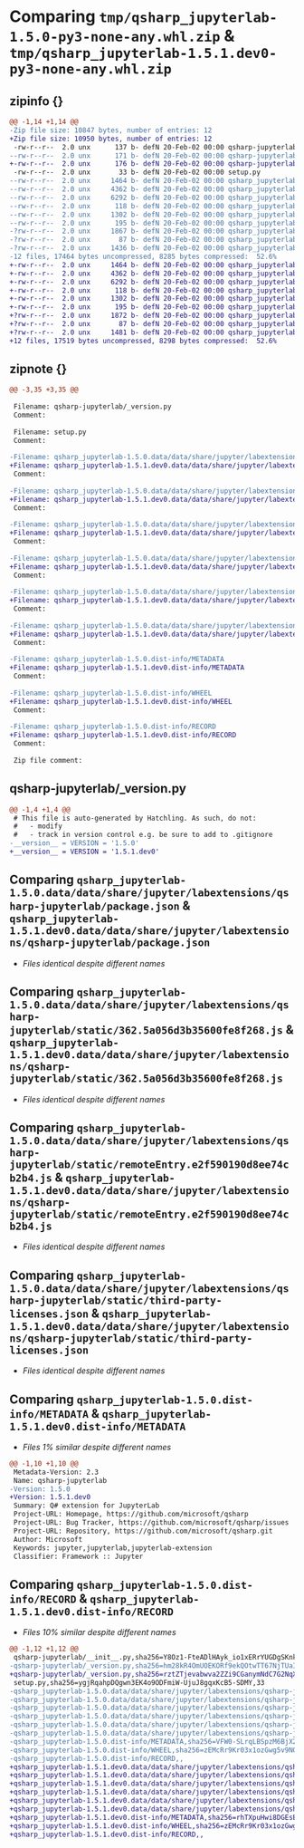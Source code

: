 # Comparing `tmp/qsharp_jupyterlab-1.5.0-py3-none-any.whl.zip` & `tmp/qsharp_jupyterlab-1.5.1.dev0-py3-none-any.whl.zip`

## zipinfo {}

```diff
@@ -1,14 +1,14 @@
-Zip file size: 10847 bytes, number of entries: 12
+Zip file size: 10950 bytes, number of entries: 12
 -rw-r--r--  2.0 unx      137 b- defN 20-Feb-02 00:00 qsharp-jupyterlab/__init__.py
--rw-r--r--  2.0 unx      171 b- defN 20-Feb-02 00:00 qsharp-jupyterlab/_version.py
+-rw-r--r--  2.0 unx      176 b- defN 20-Feb-02 00:00 qsharp-jupyterlab/_version.py
 -rw-r--r--  2.0 unx       33 b- defN 20-Feb-02 00:00 setup.py
--rw-r--r--  2.0 unx     1464 b- defN 20-Feb-02 00:00 qsharp_jupyterlab-1.5.0.data/data/share/jupyter/labextensions/qsharp-jupyterlab/package.json
--rw-r--r--  2.0 unx     4362 b- defN 20-Feb-02 00:00 qsharp_jupyterlab-1.5.0.data/data/share/jupyter/labextensions/qsharp-jupyterlab/static/362.5a056d3b35600fe8f268.js
--rw-r--r--  2.0 unx     6292 b- defN 20-Feb-02 00:00 qsharp_jupyterlab-1.5.0.data/data/share/jupyter/labextensions/qsharp-jupyterlab/static/remoteEntry.e2f590190d8ee74cb2b4.js
--rw-r--r--  2.0 unx      118 b- defN 20-Feb-02 00:00 qsharp_jupyterlab-1.5.0.data/data/share/jupyter/labextensions/qsharp-jupyterlab/static/style.js
--rw-r--r--  2.0 unx     1302 b- defN 20-Feb-02 00:00 qsharp_jupyterlab-1.5.0.data/data/share/jupyter/labextensions/qsharp-jupyterlab/static/third-party-licenses.json
--rw-r--r--  2.0 unx      195 b- defN 20-Feb-02 00:00 qsharp_jupyterlab-1.5.0.data/data/share/jupyter/labextensions/qsharp-jupyterlab/install.json
-?rw-r--r--  2.0 unx     1867 b- defN 20-Feb-02 00:00 qsharp_jupyterlab-1.5.0.dist-info/METADATA
-?rw-r--r--  2.0 unx       87 b- defN 20-Feb-02 00:00 qsharp_jupyterlab-1.5.0.dist-info/WHEEL
-?rw-r--r--  2.0 unx     1436 b- defN 20-Feb-02 00:00 qsharp_jupyterlab-1.5.0.dist-info/RECORD
-12 files, 17464 bytes uncompressed, 8285 bytes compressed:  52.6%
+-rw-r--r--  2.0 unx     1464 b- defN 20-Feb-02 00:00 qsharp_jupyterlab-1.5.1.dev0.data/data/share/jupyter/labextensions/qsharp-jupyterlab/package.json
+-rw-r--r--  2.0 unx     4362 b- defN 20-Feb-02 00:00 qsharp_jupyterlab-1.5.1.dev0.data/data/share/jupyter/labextensions/qsharp-jupyterlab/static/362.5a056d3b35600fe8f268.js
+-rw-r--r--  2.0 unx     6292 b- defN 20-Feb-02 00:00 qsharp_jupyterlab-1.5.1.dev0.data/data/share/jupyter/labextensions/qsharp-jupyterlab/static/remoteEntry.e2f590190d8ee74cb2b4.js
+-rw-r--r--  2.0 unx      118 b- defN 20-Feb-02 00:00 qsharp_jupyterlab-1.5.1.dev0.data/data/share/jupyter/labextensions/qsharp-jupyterlab/static/style.js
+-rw-r--r--  2.0 unx     1302 b- defN 20-Feb-02 00:00 qsharp_jupyterlab-1.5.1.dev0.data/data/share/jupyter/labextensions/qsharp-jupyterlab/static/third-party-licenses.json
+-rw-r--r--  2.0 unx      195 b- defN 20-Feb-02 00:00 qsharp_jupyterlab-1.5.1.dev0.data/data/share/jupyter/labextensions/qsharp-jupyterlab/install.json
+?rw-r--r--  2.0 unx     1872 b- defN 20-Feb-02 00:00 qsharp_jupyterlab-1.5.1.dev0.dist-info/METADATA
+?rw-r--r--  2.0 unx       87 b- defN 20-Feb-02 00:00 qsharp_jupyterlab-1.5.1.dev0.dist-info/WHEEL
+?rw-r--r--  2.0 unx     1481 b- defN 20-Feb-02 00:00 qsharp_jupyterlab-1.5.1.dev0.dist-info/RECORD
+12 files, 17519 bytes uncompressed, 8298 bytes compressed:  52.6%
```

## zipnote {}

```diff
@@ -3,35 +3,35 @@
 
 Filename: qsharp-jupyterlab/_version.py
 Comment: 
 
 Filename: setup.py
 Comment: 
 
-Filename: qsharp_jupyterlab-1.5.0.data/data/share/jupyter/labextensions/qsharp-jupyterlab/package.json
+Filename: qsharp_jupyterlab-1.5.1.dev0.data/data/share/jupyter/labextensions/qsharp-jupyterlab/package.json
 Comment: 
 
-Filename: qsharp_jupyterlab-1.5.0.data/data/share/jupyter/labextensions/qsharp-jupyterlab/static/362.5a056d3b35600fe8f268.js
+Filename: qsharp_jupyterlab-1.5.1.dev0.data/data/share/jupyter/labextensions/qsharp-jupyterlab/static/362.5a056d3b35600fe8f268.js
 Comment: 
 
-Filename: qsharp_jupyterlab-1.5.0.data/data/share/jupyter/labextensions/qsharp-jupyterlab/static/remoteEntry.e2f590190d8ee74cb2b4.js
+Filename: qsharp_jupyterlab-1.5.1.dev0.data/data/share/jupyter/labextensions/qsharp-jupyterlab/static/remoteEntry.e2f590190d8ee74cb2b4.js
 Comment: 
 
-Filename: qsharp_jupyterlab-1.5.0.data/data/share/jupyter/labextensions/qsharp-jupyterlab/static/style.js
+Filename: qsharp_jupyterlab-1.5.1.dev0.data/data/share/jupyter/labextensions/qsharp-jupyterlab/static/style.js
 Comment: 
 
-Filename: qsharp_jupyterlab-1.5.0.data/data/share/jupyter/labextensions/qsharp-jupyterlab/static/third-party-licenses.json
+Filename: qsharp_jupyterlab-1.5.1.dev0.data/data/share/jupyter/labextensions/qsharp-jupyterlab/static/third-party-licenses.json
 Comment: 
 
-Filename: qsharp_jupyterlab-1.5.0.data/data/share/jupyter/labextensions/qsharp-jupyterlab/install.json
+Filename: qsharp_jupyterlab-1.5.1.dev0.data/data/share/jupyter/labextensions/qsharp-jupyterlab/install.json
 Comment: 
 
-Filename: qsharp_jupyterlab-1.5.0.dist-info/METADATA
+Filename: qsharp_jupyterlab-1.5.1.dev0.dist-info/METADATA
 Comment: 
 
-Filename: qsharp_jupyterlab-1.5.0.dist-info/WHEEL
+Filename: qsharp_jupyterlab-1.5.1.dev0.dist-info/WHEEL
 Comment: 
 
-Filename: qsharp_jupyterlab-1.5.0.dist-info/RECORD
+Filename: qsharp_jupyterlab-1.5.1.dev0.dist-info/RECORD
 Comment: 
 
 Zip file comment:
```

## qsharp-jupyterlab/_version.py

```diff
@@ -1,4 +1,4 @@
 # This file is auto-generated by Hatchling. As such, do not:
 #   - modify
 #   - track in version control e.g. be sure to add to .gitignore
-__version__ = VERSION = '1.5.0'
+__version__ = VERSION = '1.5.1.dev0'
```

## Comparing `qsharp_jupyterlab-1.5.0.data/data/share/jupyter/labextensions/qsharp-jupyterlab/package.json` & `qsharp_jupyterlab-1.5.1.dev0.data/data/share/jupyter/labextensions/qsharp-jupyterlab/package.json`

 * *Files identical despite different names*

## Comparing `qsharp_jupyterlab-1.5.0.data/data/share/jupyter/labextensions/qsharp-jupyterlab/static/362.5a056d3b35600fe8f268.js` & `qsharp_jupyterlab-1.5.1.dev0.data/data/share/jupyter/labextensions/qsharp-jupyterlab/static/362.5a056d3b35600fe8f268.js`

 * *Files identical despite different names*

## Comparing `qsharp_jupyterlab-1.5.0.data/data/share/jupyter/labextensions/qsharp-jupyterlab/static/remoteEntry.e2f590190d8ee74cb2b4.js` & `qsharp_jupyterlab-1.5.1.dev0.data/data/share/jupyter/labextensions/qsharp-jupyterlab/static/remoteEntry.e2f590190d8ee74cb2b4.js`

 * *Files identical despite different names*

## Comparing `qsharp_jupyterlab-1.5.0.data/data/share/jupyter/labextensions/qsharp-jupyterlab/static/third-party-licenses.json` & `qsharp_jupyterlab-1.5.1.dev0.data/data/share/jupyter/labextensions/qsharp-jupyterlab/static/third-party-licenses.json`

 * *Files identical despite different names*

## Comparing `qsharp_jupyterlab-1.5.0.dist-info/METADATA` & `qsharp_jupyterlab-1.5.1.dev0.dist-info/METADATA`

 * *Files 1% similar despite different names*

```diff
@@ -1,10 +1,10 @@
 Metadata-Version: 2.3
 Name: qsharp-jupyterlab
-Version: 1.5.0
+Version: 1.5.1.dev0
 Summary: Q# extension for JupyterLab
 Project-URL: Homepage, https://github.com/microsoft/qsharp
 Project-URL: Bug Tracker, https://github.com/microsoft/qsharp/issues
 Project-URL: Repository, https://github.com/microsoft/qsharp.git
 Author: Microsoft
 Keywords: jupyter,jupyterlab,jupyterlab-extension
 Classifier: Framework :: Jupyter
```

## Comparing `qsharp_jupyterlab-1.5.0.dist-info/RECORD` & `qsharp_jupyterlab-1.5.1.dev0.dist-info/RECORD`

 * *Files 10% similar despite different names*

```diff
@@ -1,12 +1,12 @@
 qsharp-jupyterlab/__init__.py,sha256=Y8Oz1-FteADlHAyk_io1xERrYUGDgSKnkQD-rB0UpIE,137
-qsharp-jupyterlab/_version.py,sha256=hm28kR4OmUOEKORf9ekQOtwTT67NjTUaIqrlYfD8t0o,171
+qsharp-jupyterlab/_version.py,sha256=rztZTjevabwva2ZZi9CGanymNdC7G2NqXUN-aRBZrDI,176
 setup.py,sha256=ygjRqahpDQgwn3EK4o9ODFmiW-UjuJ8gqxKcB5-SDMY,33
-qsharp_jupyterlab-1.5.0.data/data/share/jupyter/labextensions/qsharp-jupyterlab/package.json,sha256=X8s5mZ266w9QVEiKWIgvqj_WYhXLVXXD115q35ORKTc,1464
-qsharp_jupyterlab-1.5.0.data/data/share/jupyter/labextensions/qsharp-jupyterlab/static/362.5a056d3b35600fe8f268.js,sha256=WgVtOzVgD-jyaHsqErhmy551fGoMbuACLhf4laujnk0,4362
-qsharp_jupyterlab-1.5.0.data/data/share/jupyter/labextensions/qsharp-jupyterlab/static/remoteEntry.e2f590190d8ee74cb2b4.js,sha256=4vWQGQ2O50yytGm6FrgOh4OfBrcZDlLgMpCsflLMaCA,6292
-qsharp_jupyterlab-1.5.0.data/data/share/jupyter/labextensions/qsharp-jupyterlab/static/style.js,sha256=-CQt0ZTPaCTvrRiLcznxflAbfvIKlOVzjOos-muaXQ8,118
-qsharp_jupyterlab-1.5.0.data/data/share/jupyter/labextensions/qsharp-jupyterlab/static/third-party-licenses.json,sha256=XFJ7K-RsjbmcZ7plOTH9ztLIePgc7gYB3fLZMgCD8Lw,1302
-qsharp_jupyterlab-1.5.0.data/data/share/jupyter/labextensions/qsharp-jupyterlab/install.json,sha256=-9VH99CUJ1tP9D6ykoRRe_R3qf2eEu-rSl0gJb9Rs4s,195
-qsharp_jupyterlab-1.5.0.dist-info/METADATA,sha256=VFW0-SLrqLBSpzM6BjX20hwRYsbljK_5MHMelBf-tZQ,1867
-qsharp_jupyterlab-1.5.0.dist-info/WHEEL,sha256=zEMcRr9Kr03x1ozGwg5v9NQBKn3kndp6LSoSlVg-jhU,87
-qsharp_jupyterlab-1.5.0.dist-info/RECORD,,
+qsharp_jupyterlab-1.5.1.dev0.data/data/share/jupyter/labextensions/qsharp-jupyterlab/package.json,sha256=X8s5mZ266w9QVEiKWIgvqj_WYhXLVXXD115q35ORKTc,1464
+qsharp_jupyterlab-1.5.1.dev0.data/data/share/jupyter/labextensions/qsharp-jupyterlab/static/362.5a056d3b35600fe8f268.js,sha256=WgVtOzVgD-jyaHsqErhmy551fGoMbuACLhf4laujnk0,4362
+qsharp_jupyterlab-1.5.1.dev0.data/data/share/jupyter/labextensions/qsharp-jupyterlab/static/remoteEntry.e2f590190d8ee74cb2b4.js,sha256=4vWQGQ2O50yytGm6FrgOh4OfBrcZDlLgMpCsflLMaCA,6292
+qsharp_jupyterlab-1.5.1.dev0.data/data/share/jupyter/labextensions/qsharp-jupyterlab/static/style.js,sha256=-CQt0ZTPaCTvrRiLcznxflAbfvIKlOVzjOos-muaXQ8,118
+qsharp_jupyterlab-1.5.1.dev0.data/data/share/jupyter/labextensions/qsharp-jupyterlab/static/third-party-licenses.json,sha256=XFJ7K-RsjbmcZ7plOTH9ztLIePgc7gYB3fLZMgCD8Lw,1302
+qsharp_jupyterlab-1.5.1.dev0.data/data/share/jupyter/labextensions/qsharp-jupyterlab/install.json,sha256=-9VH99CUJ1tP9D6ykoRRe_R3qf2eEu-rSl0gJb9Rs4s,195
+qsharp_jupyterlab-1.5.1.dev0.dist-info/METADATA,sha256=rhTXpuHwi8DGEsEZEC2p1fO3JrAmqZefsQ-k9gljvao,1872
+qsharp_jupyterlab-1.5.1.dev0.dist-info/WHEEL,sha256=zEMcRr9Kr03x1ozGwg5v9NQBKn3kndp6LSoSlVg-jhU,87
+qsharp_jupyterlab-1.5.1.dev0.dist-info/RECORD,,
```

